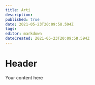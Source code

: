 ```yaml
---
title: Arti
description: 
published: true
date: 2021-05-23T20:09:58.594Z
tags: 
editor: markdown
dateCreated: 2021-05-23T20:09:58.594Z
---
```


# Header
Your content here